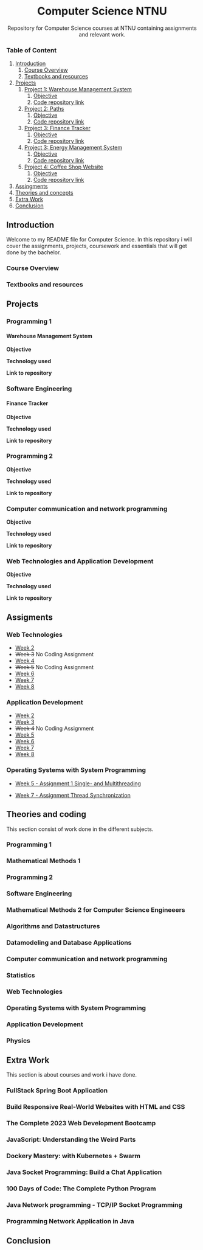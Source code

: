 # <div align="center"> Computer Science NTNU </div>

<div align="center"> Repository for Computer Science courses at NTNU containing assignments and relevant work. </div>

### Table of Content

1. [Introduction]()
   1. [Course Overview]()
   2. [Textbooks and resources]()
2. [Projects]()
   1. [Project 1: Warehouse Management System]()
      1. [Objective]()
      2. [Code repository link]()
   2. [Project 2: Paths]()
      1. [Objective]()
      2. [Code repository link]()
   3. [Project 3: Finance Tracker]()
      1. [Objective]()
      2. [Code repository link]()
   4. [Project 3: Energy Management System]()
      1. [Objective]()
      2. [Code repository link]()
   5. [Project 4: Coffee Shop Website]()
      1. [Objective]()
      2. [Code repository link]()
3. [Assingments]()
4. [Theories and concepts]()
5. [Extra Work]()
6. [Conclusion]()

## Introduction

Welcome to my README file for Computer Science. In this repository i will cover the assignments, projects, coursework and essentials that will get done by the bachelor.

### Course Overview

### Textbooks and resources

## Projects

### Programming 1

#### Warehouse Management System

**Objective**

**Technology used**

**Link to repository**

### Software Engineering

#### Finance Tracker

**Objective**

**Technology used**

**Link to repository**

### Programming 2

**Objective**

**Technology used**

**Link to repository**

### Computer communication and network programming

**Objective**

**Technology used**

**Link to repository**

### Web Technologies and Application Development

**Objective**

**Technology used**

**Link to repository**

## Assigments

### Web Technologies

- [Week 2](https://github.com/ejhasler/cs-ntnu/tree/main/idata2301WebTech/webtech-assignments/week-02)
- ~~Week 3~~ No Coding Assignment
- [Week 4](https://github.com/ejhasler/cs-ntnu/tree/main/idata2301WebTech/webtech-assignments/week-04)
- ~~Week 5~~ No Coding Assignment
- [Week 6]()
- [Week 7]()
- [Week 8]()

### Application Development

- [Week 2](https://github.com/ejhasler/cs-ntnu/tree/main/idata2306AppDev/assignments/week02/demo)
- [Week 3](https://github.com/ejhasler/cs-ntnu/tree/main/idata2306AppDev/assignments/week03/exercise03)
- ~~Week 4~~ No Coding Assignment
- [Week 5]()
- [Week 6]()
- [Week 7]()
- [Week 8]()

### Operating Systems with System Programming

- [Week 5 - Assignment 1 Single- and Multithreading](https://github.com/ejhasler/cs-ntnu/tree/main/idata2305OperativSys/multithreader-client-server-app/demo)

- [Week 7 - Assignment Thread Synchronization](https://github.com/ejhasler/cs-ntnu/tree/main/idata2305OperativSys/movie-ticket-booking-system)

##

## Theories and coding

This section consist of work done in the different subjects.

### Programming 1

### Mathematical Methods 1

### Programming 2

### Software Engineering

### Mathematical Methods 2 for Computer Science Engineeers

### Algorithms and Datastructures

### Datamodeling and Database Applications

### Computer communication and network programming

### Statistics

### Web Technologies

### Operating Systems with System Programming

### Application Development

### Physics

## Extra Work

This section is about courses and work i have done.

### **FullStack Spring Boot Application**

### **Build Responsive Real-World Websites with HTML and CSS**

### **The Complete 2023 Web Development Bootcamp**

### **JavaScript: Understanding the Weird Parts**

### **Dockery Mastery: with Kubernetes + Swarm**

### **Java Socket Programming: Build a Chat Application**

### **100 Days of Code: The Complete Python Program**

### **Java Network programming - TCP/IP Socket Programming**

### **Programming Network Application in Java**

## Conclusion
